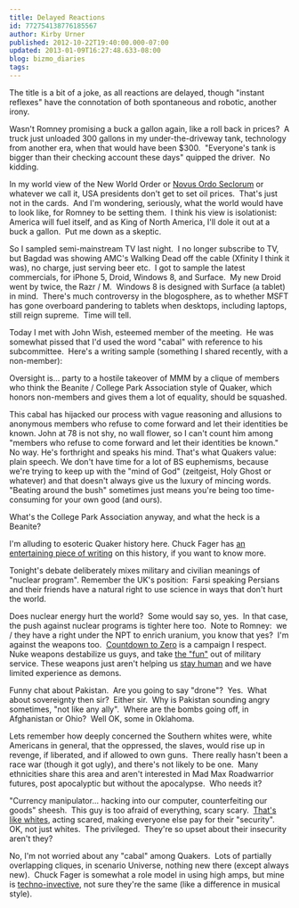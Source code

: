 ```yaml
---
title: Delayed Reactions
id: 772754138776185567
author: Kirby Urner
published: 2012-10-22T19:40:00.000-07:00
updated: 2013-01-09T16:27:48.633-08:00
blog: bizmo_diaries
tags: 
---
```


The title is a bit of a joke, as all reactions are delayed, though "instant reflexes" have the connotation of both spontaneous and robotic, another irony.

Wasn't Romney promising a buck a gallon again, like a roll back in prices?  A truck just unloaded 300 gallons in my under-the-driveway tank, technology from another era, when that would have been $300.  "Everyone's tank is bigger than their checking account these days" quipped the driver.  No kidding.

In my world view of the New World Order or [Novus Ordo Seclorum](http://mybizmo.blogspot.com/2006/11/about-secularism.html) or whatever we call it, USA presidents don't get to set oil prices.  That's just not in the cards.  And I'm wondering, seriously, what the world would have to look like, for Romney to be setting them.  I think his view is isolationist:  America will fuel itself, and as King of North America, I'll dole it out at a buck a gallon.  Put me down as a skeptic.

So I sampled semi-mainstream TV last night.  I no longer subscribe to TV, but Bagdad was showing AMC's Walking Dead off the cable (Xfinity I think it was), no charge, just serving beer etc.  I got to sample the latest commercials, for iPhone 5, Droid, Windows 8, and Surface.  My new Droid went by twice, the Razr / M.  Windows 8 is designed with Surface (a tablet) in mind.  There's much controversy in the blogosphere, as to whether MSFT has gone overboard pandering to tablets when desktops, including laptops, still reign supreme.  Time will tell.

Today I met with John Wish, esteemed member of the meeting.  He was somewhat pissed that I'd used the word "cabal" with reference to his subcommittee.  Here's a writing sample (something I shared recently, with a non-member): 

Oversight is... party to a
 hostile takeover of MMM by a clique of members who think the Beanite / 
College Park Association style of Quaker, which honors non-members and 
gives them a lot of equality, should be squashed.  

This cabal has hijacked our process with vague reasoning and 
allusions to anonymous members who refuse to come forward and let their 
identities be known.
John at 78 is not shy, no wall flower, so I can't count him among "members who refuse to come forward and let their identities be known."  No way.  He's forthright and speaks his mind.  That's what Quakers value:  plain speech.  We don't have time for a lot of BS euphemisms, because we're trying to keep up with the "mind of God" (zeitgeist, Holy Ghost or whatever) and that doesn't always give us the luxury of mincing words. "Beating around the bush" sometimes just means you're being too time-consuming for your own good (and ours).

What's the College Park Association anyway, and what the heck is a Beanite?

I'm alluding to esoteric Quaker history here.  Chuck Fager has [an entertaining piece of writing](http://www.quaker.org/liberal-history/bean.html) on this history, if you want to know more.

Tonight's debate deliberately mixes military and civilian meanings of "nuclear program". Remember the UK's position:  Farsi speaking Persians and their friends have a natural right to use science in ways that don't hurt the world.

Does nuclear energy hurt the world?  Some would say so, yes.  In that case, the push against nuclear programs is tighter here too.  Note to Romney:  we / they have a right under the NPT to enrich uranium, you know that yes?  I'm against the weapons too.  [Countdown to Zero](http://controlroom.blogspot.com/2008/07/psy-war-whos-losing.html) is a campaign I respect.  Nuke weapons destabilize us guys, and take [the "fun"](http://mybizmo.blogspot.com/2009/12/freeman-dyson-in-portland.html) out of military service. These weapons just aren't helping us [stay human](http://controlroom.blogspot.com/2006/02/jihad.html) and we have limited experience as demons.

Funny chat about Pakistan.  Are you going to say "drone"?  Yes.  What about sovereignty then sir?  Either sir.  Why is Pakistan sounding angry sometimes, "not like any ally".  Where are the bombs going off, in Afghanistan or Ohio?  Well OK, some in Oklahoma.

Lets remember how deeply concerned the Southern whites were, white Americans in general, that the oppressed, the slaves, would rise up in revenge, if liberated, and if allowed to own guns.  There really hasn't been a race war (though it got ugly), and there's not likely to be one.  Many ethnicities share this area and aren't interested in Mad Max Roadwarrior futures, post apocalyptic but without the apocalypse.  Who needs it?

"Currency manipulator... hacking into our computer, counterfeiting our goods" sheesh.  This guy is too afraid of everything, scary scary.  [That's like whites](http://youtu.be/lGYFRzf2Xww), acting scared, making everyone else pay for their "security".  OK, not just whites.  The privileged.  They're so upset about their insecurity aren't they?

No, I'm not worried about any "cabal" among Quakers.  Lots of partially overlapping cliques, in scenario Universe, nothing new there (except always new).  Chuck Fager is somewhat a role model in using high amps, but mine is [techno-invective](http://www.grunch.net/synergetics/technoinvective.html), not sure they're the same (like a difference in musical style).